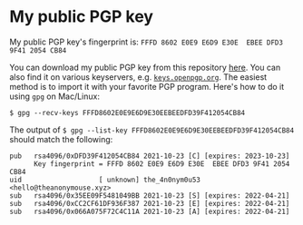 # My public PGP key

My public PGP key's fingerprint is: `FFFD 8602 E0E9 E6D9 E30E  EBEE DFD3 9F41 2054 CB84`

You can download my public PGP key from this repository [here](https://raw.githubusercontent.com/theanonymousexyz/pgp-public-key/main/pgp.asc). You can also find it on various keyservers, e.g. [`keys.openpgp.org`](https://keys.openpgp.org/vks/v1/by-fingerprint/FFFD8602E0E9E6D9E30EEBEEDFD39F412054CB84). The easiest method is to import it with your favorite PGP program. Here's how to do it using `gpg` on Mac/Linux:
```
$ gpg --recv-keys FFFD8602E0E9E6D9E30EEBEEDFD39F412054CB84
```

The output of `$ gpg --list-key FFFD8602E0E9E6D9E30EEBEEDFD39F412054CB84` should match the following:
```
pub   rsa4096/0xDFD39F412054CB84 2021-10-23 [C] [expires: 2023-10-23]
      Key fingerprint = FFFD 8602 E0E9 E6D9 E30E  EBEE DFD3 9F41 2054 CB84
uid                   [ unknown] the_4n0nym0u53 <hello@theanonymouse.xyz>
sub   rsa4096/0x35EE09F5481049BB 2021-10-23 [S] [expires: 2022-04-21]
sub   rsa4096/0xCC2CF61DF936F387 2021-10-23 [E] [expires: 2022-04-21]
sub   rsa4096/0x066A075F72C4C11A 2021-10-23 [A] [expires: 2022-04-21]
```
